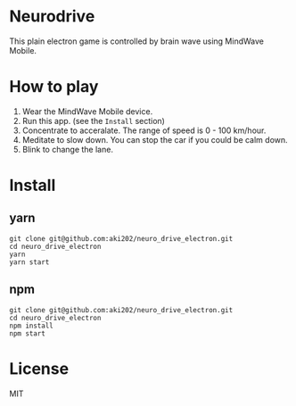 # Neurodrive
This plain electron game is controlled by brain wave using MindWave Mobile.


# How to play

1. Wear the MindWave Mobile device.
2. Run this app. (see the `Install` section)
3. Concentrate to acceralate. The range of speed is 0 - 100 km/hour.
4. Meditate to slow down. You can stop the car if you could be calm down.
5. Blink to change the lane.

# Install

## yarn

```
git clone git@github.com:aki202/neuro_drive_electron.git
cd neuro_drive_electron
yarn
yarn start
```

## npm

```
git clone git@github.com:aki202/neuro_drive_electron.git
cd neuro_drive_electron
npm install
npm start
```

# License

MIT
